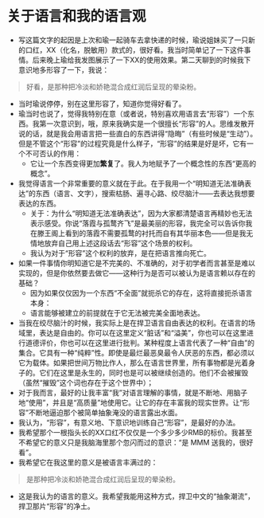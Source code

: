 # 关于语言和我的语言观

- 写这篇文字的起因是上次和瑜一起骑车去拿快递的时候，瑜说姐妹买了一只新的口红，XX（化名，脱敏用）款式的，很好看。我当时简单记了一下这件事情。后来晚上瑜给我发图展示了一下XX的使用效果。第二天聊到的时候我下意识地多形容了一下，我说：
> 好看，是那种把冷淡和娇艳混合成红润后呈现的晕染粉。
- 当时瑜说停停，别在这里形容了，知道你觉得好看了。
- 瑜当时也说了，觉得我特别在意（或者说，特别喜欢用语言去“形容”）一个东西。我第一次意识到，哦，原来我确实是一个很擅长“形容”的人。思维发散开说的话，就是我会用语言把一些直白的东西讲得“隐晦”（有些时候是“生动”）。但是不管这个“形容”的过程究竟是什么样子，“形容”的结果是好是坏，它有一个不可否认的作用：
  - 它让一个东西变得更加**繁复**了。我人为地赋予了一个概念性的东西“更高的概念”。
- 我觉得语言一个非常重要的意义就在于此。在于我用一个“明知道无法准确表达”的东西（语言、文字），搜索枯肠、遍寻心路、绞尽脑汁——去表达我想要表达的东西。
  - 关于：为什么“明知道无法准确表达”，因为大家都清楚语言再精妙也无法表示感受。你说“落霞与孤鹜齐飞”是最美丽的形容，我完全可以告诉你我在滕王阁上看到的落霞不需要孤鹜的衬托而自有其华丽本色——但是我无情地放弃自己用上述这段话去“形容”这个场景的权利。
  - 我认为对于“形容”这个权利的放弃，是在把语言推向死亡。
- 如果一件事情你明知道它是不完美的、不准确的，对于初学者而言甚至是难以实现的，但是你依然要去做它——这种行为是否可以被认为是语言赖以存在的基础？
  - 因为如果仅仅因为一个东西“不全面”就扼杀它的存在，这将直接扼杀语言本身：
  - 语言能够被建立的前提就在于它无法被完美全面地表达。
- 当我在绞尽脑汁的时候，我实际上是在捍卫语言自由表达的权利。在语言的场域里，表达是自由的。你可以在这里定义“脏话”和“溢美”，你也可以在这里进行道德评价，你也可以在这里进行批判。某种程度上语言代表了一种“自由”的集合。它具有一种“纯粹”性。即使是最烂最恶臭最令人厌恶的东西，都必须以它为载体。如果把世间万物比作人，那么在语言世界里，所有事物都是光着身子的。它们在这里是永生的，同时也是可以被继续创造的。他们不会被摧毁（虽然“摧毁”这个词也存在于这个世界中）；
- 对于我而言，最好的让我丰富“我”对语言理解的事情，就是不断地、用脑子地“使用”，并且是“高质量”地使用它。让它的存在丰富我的现实世界。让“形容”不断地逼迫那个被简单抽象淹没的语言露出水面。
- 我认为，“形容”，有意义地、下意识地训练自己“形容”，是最好的办法。
- 我希望那个一根指头长的XX口红不仅仅是一个多少多少RMB的标价。我甚至不希望它的意义只是我脑海里那个忽闪而过的意识：“是 MMM 送我的，很好看”。
- 我希望它在我这里的意义是被语言丰满过的：

> 是那种把冷淡和娇艳混合成红润后呈现的晕染粉。

- 这是我认为的语言的意义。我希望我能用这种方式，捍卫中文的“抽象潮流”，捍卫那片“形容”的净土。